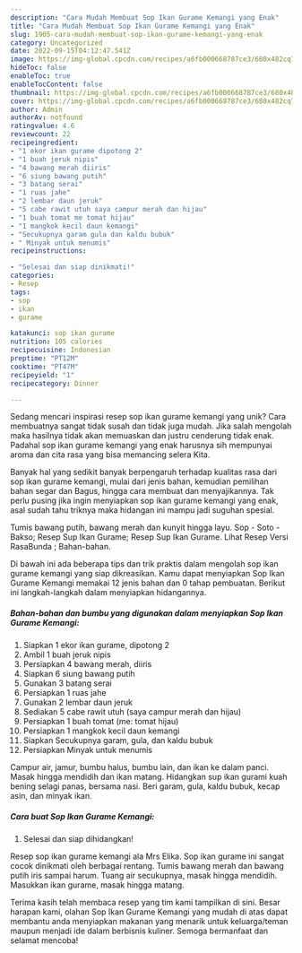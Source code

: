 ```yaml
---
description: "Cara Mudah Membuat Sop Ikan Gurame Kemangi yang Enak"
title: "Cara Mudah Membuat Sop Ikan Gurame Kemangi yang Enak"
slug: 1905-cara-mudah-membuat-sop-ikan-gurame-kemangi-yang-enak
category: Uncategorized
date: 2022-09-15T04:12:47.541Z
image: https://img-global.cpcdn.com/recipes/a6fb000668787ce3/680x482cq70/sop-ikan-gurame-kemangi-foto-resep-utama.jpg
hideToc: false
enableToc: true
enableTocContent: false
thumbnail: https://img-global.cpcdn.com/recipes/a6fb000668787ce3/680x482cq70/sop-ikan-gurame-kemangi-foto-resep-utama.jpg
cover: https://img-global.cpcdn.com/recipes/a6fb000668787ce3/680x482cq70/sop-ikan-gurame-kemangi-foto-resep-utama.jpg
author: Admin
authorAv: notfound
ratingvalue: 4.6
reviewcount: 22
recipeingredient:
- "1 ekor ikan gurame dipotong 2"
- "1 buah jeruk nipis"
- "4 bawang merah diiris"
- "6 siung bawang putih"
- "3 batang serai"
- "1 ruas jahe"
- "2 lembar daun jeruk"
- "5 cabe rawit utuh saya campur merah dan hijau"
- "1 buah tomat me tomat hijau"
- "1 mangkok kecil daun kemangi"
- "Secukupnya garam gula dan kaldu bubuk"
- " Minyak untuk menumis"
recipeinstructions:

- "Selesai dan siap dinikmati!"
categories:
- Resep
tags:
- sop
- ikan
- gurame

katakunci: sop ikan gurame 
nutrition: 105 calories
recipecuisine: Indonesian
preptime: "PT12M"
cooktime: "PT47M"
recipeyield: "1"
recipecategory: Dinner

---
```





Sedang mencari inspirasi resep sop ikan gurame kemangi yang unik? Cara membuatnya sangat tidak susah dan tidak juga mudah. Jika salah mengolah maka hasilnya tidak akan memuaskan dan justru cenderung tidak enak. Padahal sop ikan gurame kemangi yang enak harusnya sih mempunyai aroma dan cita rasa yang bisa memancing selera Kita.





Banyak hal yang sedikit banyak berpengaruh terhadap kualitas rasa dari sop ikan gurame kemangi, mulai dari jenis bahan, kemudian pemilihan bahan segar dan Bagus, hingga cara membuat dan menyajikannya. Tak perlu pusing jika ingin menyiapkan sop ikan gurame kemangi yang enak,      asal sudah tahu triknya maka hidangan ini mampu jadi suguhan spesial.














Tumis bawang putih, bawang merah dan kunyit hingga layu. Sop - Soto - Bakso; Resep Sup Ikan Gurame; Resep Sup Ikan Gurame. Lihat Resep Versi RasaBunda ; Bahan-bahan.






Di bawah ini ada beberapa tips dan trik praktis dalam mengolah sop ikan gurame kemangi yang siap dikreasikan. Kamu dapat menyiapkan Sop Ikan Gurame Kemangi memakai 12 jenis bahan dan 0 tahap pembuatan. Berikut ini langkah-langkah dalam menyiapkan hidangannya.

<!--inarticleads1-->

##### Bahan-bahan dan bumbu yang digunakan dalam menyiapkan Sop Ikan Gurame Kemangi:

1. Siapkan 1 ekor ikan gurame, dipotong 2
1. Ambil 1 buah jeruk nipis
1. Persiapkan 4 bawang merah, diiris
1. Siapkan 6 siung bawang putih
1. Gunakan 3 batang serai
1. Persiapkan 1 ruas jahe
1. Gunakan 2 lembar daun jeruk
1. Sediakan 5 cabe rawit utuh (saya campur merah dan hijau)
1. Persiapkan 1 buah tomat (me: tomat hijau)
1. Persiapkan 1 mangkok kecil daun kemangi
1. Siapkan Secukupnya garam, gula, dan kaldu bubuk
1. Persiapkan  Minyak untuk menumis


Campur air, jamur, bumbu halus, bumbu lain, dan ikan ke dalam panci. Masak hingga mendidih dan ikan matang. Hidangkan sup ikan gurami kuah bening selagi panas, bersama nasi. Beri garam, gula, kaldu bubuk, kecap asin, dan minyak ikan. 

<!--inarticleads2-->

##### Cara buat Sop Ikan Gurame Kemangi:


1. Selesai dan siap dihidangkan!

Resep sop ikan gurame kemangi ala Mrs Elika. Sop ikan gurame ini sangat cocok dinikmati oleh berbagai rentang. Tumis bawang merah dan bawang putih iris sampai harum. Tuang air secukupnya, masak hingga mendidih. Masukkan ikan gurame, masak hingga matang. 

Terima kasih telah membaca resep yang tim kami tampilkan di sini. Besar harapan kami, olahan Sop Ikan Gurame Kemangi yang mudah di atas dapat membantu anda menyiapkan makanan yang menarik untuk keluarga/teman maupun menjadi ide dalam berbisnis kuliner. Semoga bermanfaat dan selamat mencoba!
